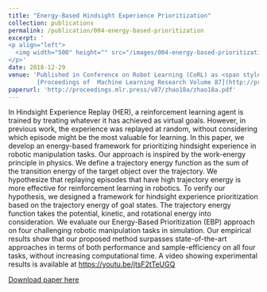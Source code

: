 ```yaml
---
title: "Energy-Based Hindsight Experience Prioritization"
collection: publications
permalink: /publication/004-energy-based-prioritization
excerpt: '
<p align="left">
  <img width="500" height="" src="/images/004-energy-based-prioritization.png">
</p>'
date: 2018-12-29
venue: 'Published in Conference on Robot Learning (CoRL) as <span style="color:red">oral presentation</span> (7%), 2018<br/>
        [Proceedings of  Machine Learning Research Volume 87](http://proceedings.mlr.press/v87/zhao18a.html)'
paperurl: 'http://proceedings.mlr.press/v87/zhao18a/zhao18a.pdf'
---
```

In Hindsight Experience Replay (HER), a reinforcement learning agent is trained by treating whatever it has achieved as virtual goals. However, in previous work, the experience was replayed at random, without considering which episode might be the most valuable for learning. In this paper, we develop an energy-based framework for prioritizing hindsight experience in robotic manipulation tasks. Our approach is inspired by the work-energy principle in physics. We define a trajectory energy function as the sum of the transition energy of the target object over the trajectory. We hypothesize that replaying episodes that have high trajectory energy is more effective for reinforcement learning in robotics. To verify our hypothesis, we designed a framework for hindsight experience prioritization based on the trajectory energy of goal states. The trajectory energy function takes the potential, kinetic, and rotational energy into consideration. We evaluate our Energy-Based Prioritization (EBP) approach on four challenging robotic manipulation tasks in simulation. Our empirical results show that our proposed method surpasses state-of-the-art approaches in terms of both performance and sample-efficiency on all four tasks, without increasing computational time. A video showing experimental results is available at https://youtu.be/jtsF2tTeUGQ

[Download paper here](http://proceedings.mlr.press/v87/zhao18a/zhao18a.pdf)
